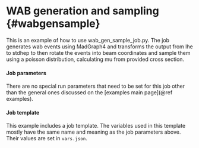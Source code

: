 WAB generation and sampling {#wabgensample}
===========================

This is an example of how to use wab_gen_sample_job.py. The job generates wab events using MadGraph4 and transforms the output from lhe to stdhep to then rotate the events into beam coordinates and sample them using a poisson distribution, calculating mu from provided cross section.

#### Job parameters
There are no special run parameters that need to be set for this job other than the general ones discussed on the [examples main page](@ref examples).

#### Job template
This example includes a job template. The variables used in this template mostly have the same name and meaning as the job parameters above. Their values are set in `vars.json`.